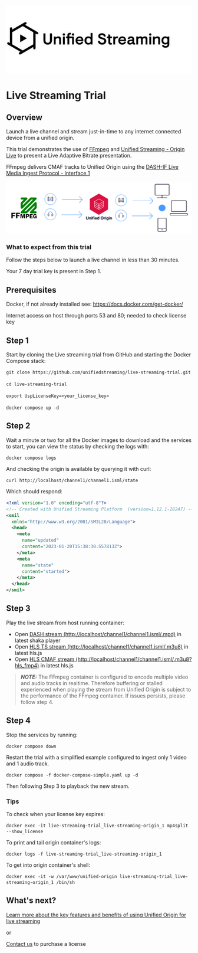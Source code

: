 ![Image](unifiedstreaming-logo-black.jpg?raw=true)
# Live Streaming Trial
## Overview
Launch a live channel and stream just-in-time to any internet connected device from a unified origin.

This trial demonstrates the use of [FFmpeg](https://ffmpeg.org/) and [Unified Streaming - Origin Live](http://www.unified-streaming.com/products/unified-origin) to present a Live Adaptive Bitrate presentation.

FFmpeg delivers CMAF tracks to Unified Origin using the [DASH-IF Live Media
Ingest Protocol - Interface
1](https://dashif-documents.azurewebsites.net/Ingest/master/DASH-IF-Ingest.html)

![Image](./live-streaming-trial-image.png?raw=true)

### What to expect from this trial

Follow the steps below to launch a live channel in less than 30 minutes.

Your 7 day trial key is present in Step 1.


## Prerequisites
Docker, if not already installed see: https://docs.docker.com/get-docker/

Internet access on host through ports 53 and 80; needed to check license key

## Step 1
Start by cloning the Live streaming trial from GitHub and starting the Docker Compose stack:

```
git clone https://github.com/unifiedstreaming/live-streaming-trial.git

cd live-streaming-trial

export UspLicenseKey=<your_license_key>

docker compose up -d
```
## Step 2
Wait a minute or two for all the Docker images to download and the services to start, you can view the status by checking the logs with:

```
docker compose logs
```

And checking the origin is available by querying it with curl:

```
curl http://localhost/channel1/channel1.isml/state
```

Which should respond:

```xml
<?xml version="1.0" encoding="utf-8"?>
<!-- Created with Unified Streaming Platform  (version=1.12.1-28247) -->
<smil
  xmlns="http://www.w3.org/2001/SMIL20/Language">
  <head>
    <meta
      name="updated"
      content="2023-01-20T15:38:30.557813Z">
    </meta>
    <meta
      name="state"
      content="started">
    </meta>
  </head>
</smil>
```
## Step 3
Play the live stream from host running container:

* Open [DASH stream (http://localhost/channel1/channel1.isml/.mpd)](https://shaka-player-demo.appspot.com/demo/#audiolang=en-GB;textlang=en-GB;uilang=en-GB;asset=http://localhost/channel1/channel1.isml/.mpd;panel=CUSTOM%20CONTENT;build=uncompiled) in latest shaka player
* Open [HLS TS stream (http://localhost/channel1/channel1.isml/.m3u8)](https://hls-js.netlify.app/demo/?src=http://localhost/channel1/channel1.isml/.m3u8) in latest hls.js
* Open [HLS CMAF stream (http://localhost/channel1/channel1.isml/.m3u8?hls_fmp4)](https://hls-js.netlify.app/demo/?src=http://localhost/channel1/channel1.isml/.m3u8?hls_fmp4) in latest hls.js

> **_NOTE:_**
The FFmpeg container is configured to encode multiple video and audio tracks in
realtime. Therefore buffering or stalled experienced when playing the stream
from Unified Origin is subject to the performance of the FFmpeg container. If issues persists, please follow step 4.

## Step 4
Stop the services by running:

```
docker compose down
```
Restart the trial with a simplified example configured to ingest only 1 video and 1 audio track.

```
docker compose -f docker-compose-simple.yaml up -d 
```
Then following Step 3 to playback the new stream.

### Tips
To check when your license key expires: 
```
docker exec -it live-streaming-trial_live-streaming-origin_1 mp4split
--show_license
```

To print and tail origin container's logs: 
```
docker logs -f live-streaming-trial_live-streaming-origin_1
```
To get into origin container's shell: 
```
docker exec -it -w /var/www/unified-origin live-streaming-trial_live-streaming-origin_1 /bin/sh
```

## What's next?
[Learn more about the key features and benefits of using Unified Origin for live streaming](https://docs.unified-streaming.com/documentation/live/index.html)

or

[Contact us](mailto:%20sales@unified-streaming.com) to purchase a license
